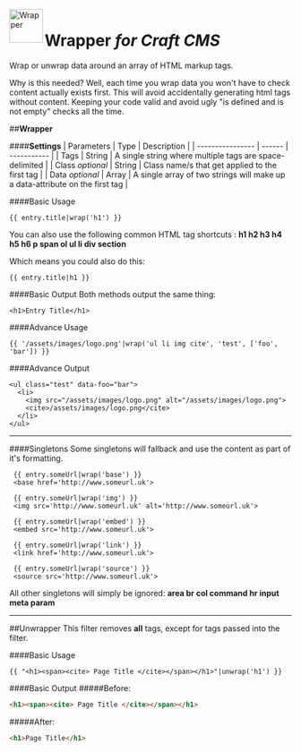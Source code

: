 <img src="http://i.imgur.com/nYKsX7M.png" alt="Wrapper" align="left" height="60" />

# Wrapper *for Craft CMS*
Wrap or unwrap data around an array of HTML markup tags.

Why is this needed? Well, each time you wrap data you won't have to check content actually exists first. This will avoid accidentally generating html tags without content. Keeping your code valid and avoid ugly "is defined and is not empty" checks all the time.

##**Wrapper**

####**Settings**
| Parameters       | Type   | Description |
| ---------------- | ------ | ----------- |
| Tags             | String | A single string where multiple tags are space-delimited |
| Class *optional* | String | Class name/s that get applied to the first tag |
| Data *optional*  | Array  | A single array of two strings will make up a data-attribute on the first tag |

####Basic Usage
```
{{ entry.title|wrap('h1') }}
```

You can also use the following common HTML tag shortcuts :
**h1 h2 h3 h4 h5 h6 p span ol ul li div section**

Which means you could also do this:
```
{{ entry.title|h1 }}
```

####Basic Output
Both methods output the same thing:

```
<h1>Entry Title</h1>
```

####Advance Usage
```
{{ '/assets/images/logo.png'|wrap('ul li img cite', 'test', ['foo', 'bar']) }}
```
####Advance Output
```
<ul class="test" data-foo="bar">
  <li>
    <img src="/assets/images/logo.png" alt="/assets/images/logo.png">
    <cite>/assets/images/logo.png</cite>
  </li>
</ul>
```
---

####Singletons
Some singletons will fallback and use the content as part of it's formatting.

```
 {{ entry.someUrl|wrap('base') }}
 <base href='http://www.someurl.uk'>
```
```
 {{ entry.someUrl|wrap('img') }}
 <img src='http://www.someurl.uk' alt='http://www.someurl.uk'>
```
```
 {{ entry.someUrl|wrap('embed') }}
 <embed src='http://www.someurl.uk'>
```
```
 {{ entry.someUrl|wrap('link') }}
 <link href='http://www.someurl.uk'>
```
```
 {{ entry.someUrl|wrap('source') }}
 <source src='http://www.someurl.uk'>
```
All other singletons will simply be ignored:
**area br col command hr input meta param**

----

##Unwrapper
This filter removes **all** tags, except for tags passed into the filter.

####Basic Usage
```
{{ "<h1><span><cite> Page Title </cite></span></h1>"|unwrap('h1') }}
```
####Basic Output
#####Before:
```html
<h1><span><cite> Page Title </cite></span></h1>
```
#####After:
```html
<h1>Page Title</h1>
```
